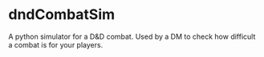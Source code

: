 # dndCombatSim
A python simulator for a D&amp;D combat. Used by a DM to check how difficult a combat is for your players.
